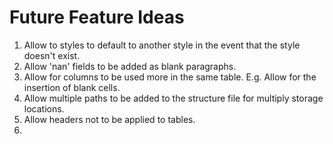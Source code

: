 # Future Feature Ideas

1. Allow to styles to default to another style in the event that the style doesn't exist.
2. Allow 'nan' fields to be added as blank paragraphs.
3. Allow for columns to be used more in the same table. E.g. Allow for the insertion of blank cells.
4. Allow multiple paths to be added to the structure file for multiply storage locations.
5. Allow headers not to be applied to tables.
6.
 
 